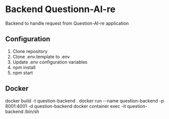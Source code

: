 # Backend Questionn-AI-re 

Backend to handle request from Question-AI-re application


## Configuration
1. Clone repository
2. Clone .env.template to .env
3. Update .env configuration variables
4. npm install
5. npm start


## Docker
docker build -t question-backend .
docker run --name question-backend -p 8001:4001 -d question-backend
docker container exec -it question-backend /bin/sh